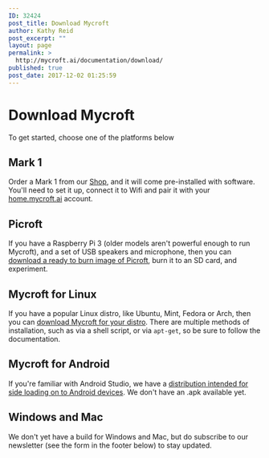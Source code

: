 ```yaml
---
ID: 32424
post_title: Download Mycroft
author: Kathy Reid
post_excerpt: ""
layout: page
permalink: >
  http://mycroft.ai/documentation/download/
published: true
post_date: 2017-12-02 01:25:59
---
```

# Download Mycroft

To get started, choose one of the platforms below

## Mark 1

Order a Mark 1 from our [Shop](https://mycroft.ai/shop), and it will come pre-installed with software. You'll need to set it up, connect it to Wifi and pair it with your [home.mycroft.ai](https://home.mycroft.ai) account.

## Picroft

If you have a Raspberry Pi 3 (older models aren't powerful enough to run Mycroft), and a set of USB speakers and microphone, then you can [download a ready to burn image of Picroft](https://github.com/MycroftAI/enclosure-picroft), burn it to an SD card, and experiment.

## Mycroft for Linux

If you have a popular Linux distro, like Ubuntu, Mint, Fedora or Arch, then you can [download Mycroft for your distro](https://github.com/MycroftAI/mycroft-core/blob/dev/README.md). There are multiple methods of installation, such as via a shell script, or via `apt-get`, so be sure to follow the documentation.

## Mycroft for Android

If you're familiar with Android Studio, we have a [distribution intended for side loading on to Android devices](https://github.com/MycroftAI/Mycroft-Android). We don't have an .apk available yet.

## Windows and Mac

We don't yet have a build for Windows and Mac, but do subscribe to our newsletter (see the form in the footer below) to stay updated.